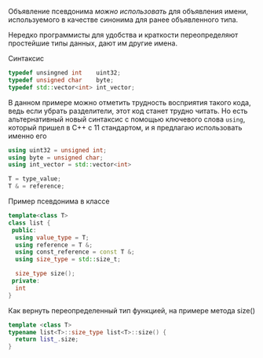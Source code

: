 Объявление псевдонима _можно использовать_ для объявления имени, используемого в качестве синонима для ранее объявленного типа.

Нередко программисты для удобства и краткости переопределяют простейшие типы данных, дают им другие имена.

Синтаксис
```c++
typedef unsingned int    uint32;  
typedef unsigned char    byte;
typedef std::vector<int> int_vector;
```
В данном примере можно отметить трудность восприятия такого кода, ведь если убрать разделители, этот код станет трудно читать. 
Но  есть альтернативный новый синтаксис с помощью ключевого слова `using`, который пришел в С++ с 11 стандартом, и я предлагаю использовать именно его
```c++
using uint32 = unsigned int;
using byte = unsigned char;
using int_vector = std::vector<int>

T = type_value;
T & = reference;
```

Пример псевдонима в классе
```c++
template<class T>
class list {
 public:
  using value_type = T;
  using reference = T &;
  using const_reference = const T &;
  using size_type = std::size_t;

  size_type size();
 private:
  int 
}
```

Как вернуть переопределенный тип функцией, на примере метода size()
```c++
template <class T>
typename list<T>::size_type list<T>::size() {
  return list_.size;
}
```